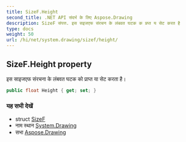 ```yaml
---
title: SizeF.Height
second_title: .NET API संदर्भ के लिए Aspose.Drawing
description: SizeF संपत्त. इस सइजएफ संरचन के लंबवत घटक क प्रप्त य सेट करत है
type: docs
weight: 50
url: /hi/net/system.drawing/sizef/height/
---
```

## SizeF.Height property

इस साइजएफ संरचना के लंबवत घटक को प्राप्त या सेट करता है।

```csharp
public float Height { get; set; }
```

### यह सभी देखें

* struct [SizeF](../)
* नाम स्थान [System.Drawing](../../sizef/)
* सभा [Aspose.Drawing](../../../)



